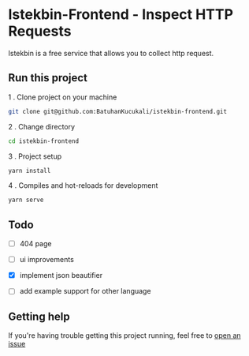 # Istekbin-Frontend - Inspect HTTP Requests

Istekbin is a free service that allows you to collect http request.

## Run this project

1 . Clone project on your machine
```bash
git clone git@github.com:BatuhanKucukali/istekbin-frontend.git
```
2 . Change directory
```bash
cd istekbin-frontend
```
3 . Project setup
```bash
yarn install
```
4 . Compiles and hot-reloads for development
```bash
yarn serve
```

## Todo

- [ ] 404 page
- [ ] ui improvements
- [x] implement json beautifier
- [ ] add example support for other language


## Getting help

If you're having trouble getting this project running, feel free to [open an issue](https://github.com/BatuhanKucukali/istekbin-frontend/issues/new)

